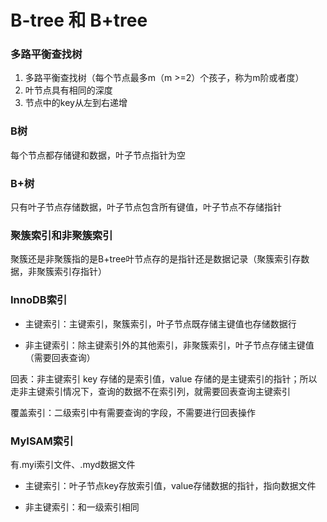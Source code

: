 # B-tree 和 B+tree



### 多路平衡查找树

1. 多路平衡查找树（每个节点最多m（m >=2）个孩子，称为m阶或者度）
2. 叶节点具有相同的深度
3. 节点中的key从左到右递增



### B树

每个节点都存储键和数据，叶子节点指针为空



### B+树

只有叶子节点存储数据，叶子节点包含所有键值，叶子节点不存储指针



### 聚簇索引和非聚簇索引

聚簇还是非聚簇指的是B+tree叶节点存的是指针还是数据记录（聚簇索引存数据，非聚簇索引存指针）



### InnoDB索引

* 主键索引：主键索引，聚簇索引，叶子节点既存储主键值也存储数据行

* 非主键索引：除主键索引外的其他索引，非聚簇索引，叶子节点存储主键值（需要回表查询）

回表：非主键索引 key 存储的是索引值，value 存储的是主键索引的指针；所以走非主键索引情况下，查询的数据不在索引列，就需要回表查询主键索引

覆盖索引：二级索引中有需要查询的字段，不需要进行回表操作



### MyISAM索引

有.myi索引文件、.myd数据文件

* 主键索引：叶子节点key存放索引值，value存储数据的指针，指向数据文件

* 非主键索引：和一级索引相同
